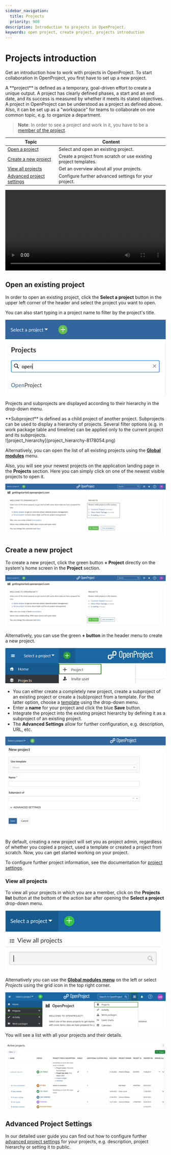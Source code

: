 ```yaml
---
sidebar_navigation:
  title: Projects
  priority: 900
description: Introduction to projects in OpenProject.
keywords: open project, create project, projects introduction
---
```

# Projects introduction

Get an introduction how to work with projects in OpenProject. To start collaboration in OpenProject, you first have to set up a new project.

<div class="glossary">
A **project** is defined as a temporary, goal-driven effort to create a unique output. A project has clearly defined phases, a start and an end date, and its success is measured by whether it meets its stated objectives.
A project in OpenProject can be understood as a project as defined above. Also, it can be set up as a "workspace" for teams to collaborate on one common topic, e.g. to organize a department.
</div>

> **Note**: In order to see a project and work in it, you have to be a [member of the project](../invite-members).


| Topic                                                   | Content                                                      |
| ------------------------------------------------------- | ------------------------------------------------------------ |
| [Open a project](#open-an-existing-project)             | Select and open an existing project.                         |
| [Create a new project](#create-a-new-project)           | Create a project from scratch or use existing project templates. |
| [View all projects](#view-all-projects)                 | Get an overview about all your projects.                     |
| [Advanced project settings](#advanced-project-settings) | Configure further advanced settings for your project.        |

<video src="https://openproject-docs.s3.eu-central-1.amazonaws.com/videos/OpenProject-Projects-Introduction.mp4" type="video/mp4" controls="" style="width:100%"></video>

## Open an existing project

In order to open an existing project, click the **Select a project** button in the upper left corner of the header and select the project you want to open.

You can also start typing in a project name to filter by the project's title.

![filter_for_project_in_header_menu](filter_project_header_menu.png)



Projects and subprojects are displayed according to their hierarchy in the drop-down menu.

<div class="glossary">
**Subproject** is defined as a child project of another project. Subprojects can be used to display a hierarchy of projects. Several filter options (e.g. in work package table and timeline) can be applied only to the current project and its subprojects.
</div>
![project_hierarchy](project_hierarchy-8178054.png)

Alternatively, you can open the list of all existing projects using the [**Global modules**](../../user-guide/home/global-modules/#projects) menu. 

Also, you will see your newest projects on the application landing page in the **Projects** section. Here you can simply click on one of the newest visible projects to open it.

![openproject landing page](openproject-landing-page.png)



## Create a new project

To create a new project, click the green button **+ Project** directly on the system's home screen in the **Project** section.

![create a new project over the landing page](create-a-new-project-landing-page.png)

Alternatively, you can use the green **+ button** in the header menu to create a new project.

![create project header](create-project-header.png)

- You can either create a completely new project, create a subproject of an existing project or create a (sub)project from a template. For the latter option, choose a [template](../../user-guide/projects/project-templates/#create-a-project-template) using the drop-down menu.
- Enter a **name** for your project and click the blue **Save** button.
- Integrate the project into the existing project hierarchy by defining it as a subproject of an existing project.
- The **Advanced Settings** allow for further configuration, e.g. description, URL, etc.

![name your project](name-your-project.png)

By default, creating a new project will set you as project admin, regardless of whether you copied a project, used a template or created a project from scratch. Now, you can get started working on your project.

To configure further project information, see the documentation for [project settings](../../user-guide/projects/project-settings/project-information/). 

### View all projects

To view all your projects in which you are a member, click on the **Projects list** button at the bottom of the action bar after opening the **Select a project** drop-down menu.

![view all projects](view_all_projects.png)

Alternatively you can use the [**Global modules menu**](../../user-guide/home/global-modules/#projects) on the left or select *Projects* using the grid icon in the top right corner.

![Open a list of all existing projects in OpenProject](view_all_projects_options.png)

You will see a list with all your projects and their details. 

![project overview list](project-overview-list.png)

## Advanced Project Settings

In our detailed user guide you can find out how to configure further [advanced project settings](../../user-guide/projects/) for your projects, e.g. description, project hierarchy or setting it to public.

